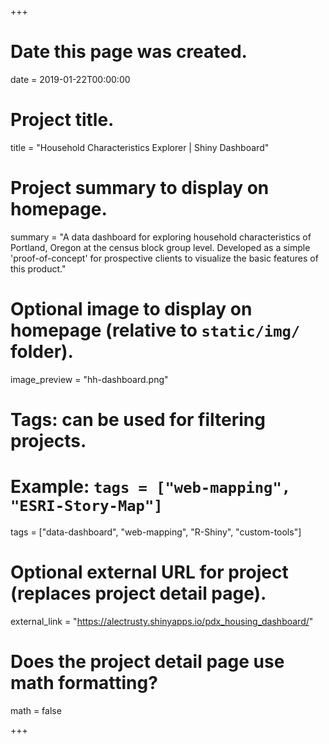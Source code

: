 +++
# Date this page was created.
date = 2019-01-22T00:00:00

# Project title.
title = "Household Characteristics Explorer | Shiny Dashboard"

# Project summary to display on homepage.
summary = "A data dashboard for exploring household characteristics of Portland, Oregon at the census block group level. Developed as a simple 'proof-of-concept' for prospective clients to visualize the basic features of this product."

# Optional image to display on homepage (relative to `static/img/` folder).
image_preview = "hh-dashboard.png"

# Tags: can be used for filtering projects.
# Example: `tags = ["web-mapping", "ESRI-Story-Map"]`
tags = ["data-dashboard", "web-mapping", "R-Shiny", "custom-tools"]

# Optional external URL for project (replaces project detail page).
external_link = "https://alectrusty.shinyapps.io/pdx_housing_dashboard/"

# Does the project detail page use math formatting?
math = false

+++

